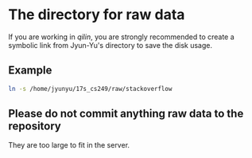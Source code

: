 # The directory for raw data

If you are working in *qilin*, you are strongly recommended to create a symbolic link from Jyun-Yu's directory to save the disk usage.

## Example

```bash
ln -s /home/jyunyu/17s_cs249/raw/stackoverflow
```

## Please do not commit anything raw data to the repository

They are too large to fit in the server.
